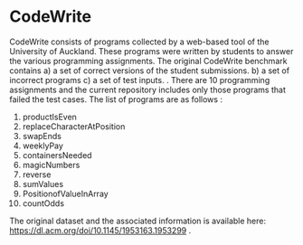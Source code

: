 # CodeWrite 
CodeWrite  consists of programs collected by  a web-based tool of the University of Auckland. These programs were written by students to answer the various programming assignments. The original CodeWrite benchmark contains a) a set of correct versions of the student submissions.  b) a set of incorrect programs c) a set of test inputs. . There are 10 programming assignments and the current repository includes only those programs that failed the test cases. The list of programs are as follows :
1. productIsEven
2. replaceCharacterAtPosition  
3. swapEnds
4. weeklyPay
5. containersNeeded  
6. magicNumbers
7. reverse  
8. sumValues 
9. PositionofValueInArray  
10. countOdds  

The original dataset and the associated information is available here: https://dl.acm.org/doi/10.1145/1953163.1953299 . 

 
